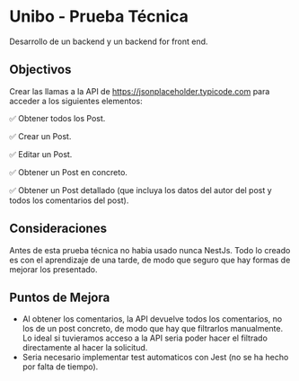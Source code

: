 # Unibo - Prueba Técnica

Desarrollo de un backend y un backend for front end.

## Objectivos

Crear las llamas a la API de https://jsonplaceholder.typicode.com para acceder a los siguientes elementos:

  :white_check_mark: Obtener todos los Post.

  :white_check_mark: Crear un Post.

  :white_check_mark: Editar un Post.

  :white_check_mark: Obtener un Post en concreto.

  :white_check_mark: Obtener un Post detallado (que incluya los datos del autor del post y todos los comentarios del post).


## Consideraciones

Antes de esta prueba técnica no habia usado nunca NestJs. Todo lo creado es con el aprendizaje de una tarde, de modo que seguro que hay formas de mejorar los presentado.

## Puntos de Mejora

- Al obtener los comentarios, la API devuelve todos los comentarios, no los de un post concreto, de modo que hay que filtrarlos manualmente. Lo ideal si tuvieramos acceso a la API seria poder hacer el filtrado directamente al hacer la solicitud.
- Seria necesario implementar test automaticos con Jest (no se ha hecho por falta de tiempo).
